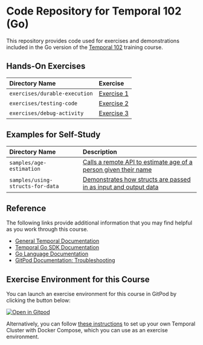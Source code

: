 # Code Repository for Temporal 102 (Go)
This repository provides code used for exercises and demonstrations
included in the Go version of the 
[Temporal 102](https://learn.temporal.io/courses/temporal_102) 
training course.


## Hands-On Exercises

Directory Name                     | Exercise
:--------------------------------- | :-------------------------------------------------------
`exercises/durable-execution`      | [Exercise 1](exercises/durable-execution/README.md)
`exercises/testing-code`           | [Exercise 2](exercises/testing-code/README.md)
`exercises/debug-activity`         | [Exercise 3](exercises/debug-activity/README.md)


## Examples for Self-Study
Directory Name                         | Description
:------------------------------------- | :----------------------------------------------------------------------------------
`samples/age-estimation`               | [Calls a remote API to estimate age of a person given their name](samples/age-estimation)
`samples/using-structs-for-data`       | [Demonstrates how structs are passed in as input and output data](samples/using-structs-for-data)


## Reference
The following links provide additional information that you may find helpful as you work through this course.
* [General Temporal Documentation](https://docs.temporal.io/)
* [Temporal Go SDK Documentation](https://pkg.go.dev/go.temporal.io/sdk)
* [Go Language Documentation](https://go.dev/doc/)
* [GitPod Documentation: Troubleshooting](https://www.gitpod.io/docs/troubleshooting)


## Exercise Environment for this Course
You can launch an exercise environment for this course in GitPod by 
clicking the button below:

[![Open in Gitpod](https://gitpod.io/button/open-in-gitpod.svg)](https://gitpod.io/#https://github.com/temporalio/edu-102-go-code)

Alternatively, you can follow 
[these instructions](https://learn.temporal.io/getting_started/go/dev_environment/) to 
set up your own Temporal Cluster with Docker Compose, which you can use as an 
exercise environment.

